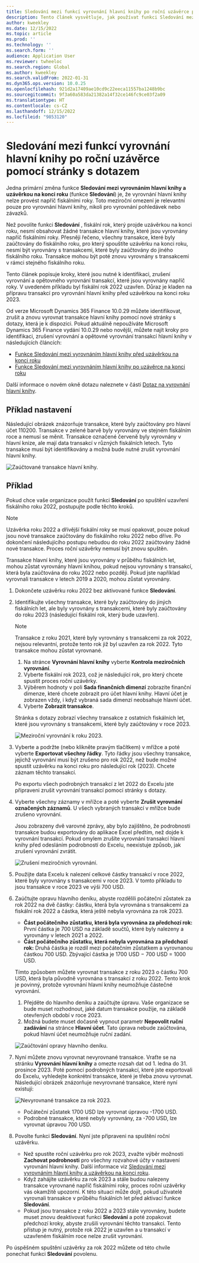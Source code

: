 ```yaml
---
title: Sledování mezi funkcí vyrovnání hlavní knihy po roční uzávěrce pomocí stránky s dotazem
description: Tento článek vysvětluje, jak používat funkci Sledování mezi vyrovnáním hlavní knihy pomocí nové stránky s dotazy po spuštění uzávěrky hlavní knihy na konci roku.
author: kweekley
ms.date: 12/15/2022
ms.topic: article
ms.prod: ''
ms.technology: ''
ms.search.form: ''
audience: Application User
ms.reviewer: twheeloc
ms.search.region: Global
ms.author: kweekley
ms.search.validFrom: 2022-01-31
ms.dyn365.ops.version: 10.0.25
ms.openlocfilehash: 921d2a17409ae10cd9c22eeca11557ba1248b9bc
ms.sourcegitcommit: 9f3a60a583da21382a14f32ce146fc9ce03f2a09
ms.translationtype: HT
ms.contentlocale: cs-CZ
ms.lasthandoff: 12/15/2022
ms.locfileid: "9853120"
---
```

# <a name="awareness-between-ledger-settlement-feature-after-year-end-close-using-the-inquiry-page"></a>Sledování mezi funkcí vyrovnání hlavní knihy po roční uzávěrce pomocí stránky s dotazem

Jedna primární změna funkce **Sledování mezi vyrovnáním hlavní knihy a uzávěrkou na konci roku** (funkce **Sledování**) je, že vyrovnání hlavní knihy nelze provést napříč fiskálními roky. Toto meziroční omezení je relevantní pouze pro vyrovnání hlavní knihy, nikoli pro vyrovnání pohledávek nebo závazků.

Než povolíte funkci **Sledování** , fiskální rok, který projde uzávěrkou na konci roku, nesmí obsahovat žádné transakce hlavní knihy, které jsou vyrovnány napříč fiskálními roky. Přesněji řečeno, všechny transakce, které byly zaúčtovány do fiskálního roku, pro který spouštíte uzávěrku na konci roku, nesmí být vyrovnány s transakcemi, které byly zaúčtovány do jiného fiskálního roku. Transakce mohou být poté znovu vyrovnány s transakcemi v rámci stejného fiskálního roku.

Tento článek popisuje kroky, které jsou nutné k identifikaci, zrušení vyrovnání a opětovného vyrovnání transakcí, které jsou vyrovnány napříč roky. V uvedeném příkladu byl fiskální rok 2022 uzavřen. Důraz je kladen na přípravu transakcí pro vyrovnání hlavní knihy před uzávěrkou na konci roku 2023.

Od verze Microsoft Dynamics 365 Finance 10.0.29 můžete identifikovat, zrušit a znovu vyrovnat transakce hlavní knihy pomocí nové stránky s dotazy, která je k dispozici. Pokud aktuálně nepoužíváte Microsoft Dynamics 365 Finance vydání 10.0.29 nebo novější, můžete najít kroky pro identifikaci, zrušení vyrovnání a opětovné vyrovnání transakcí hlavní knihy v následujících článcích:

- [Funkce Sledování mezi vyrovnáním hlavní knihy před uzávěrkou na konci roku](ledger-settle-yec.md)
- [Funkce Sledování mezi vyrovnáním hlavní knihy po uzávěrce na konci roku](ledger-settle-yec-after.md)

Další informace o novém okně dotazu naleznete v části [Dotaz na vyrovnání hlavní knihy](ledger-settlement-inquiry.md). 

## <a name="example-setup"></a>Příklad nastavení

Následující obrázek znázorňuje transakce, které byly zaúčtovány pro hlavní účet 110200. Transakce v zelené barvě byly vyrovnány ve stejném fiskálním roce a nemusí se měnit. Transakce označené červeně byly vyrovnány v hlavní knize, ale mají data transakcí v různých fiskálních letech. Tyto transakce musí být identifikovány a možná bude nutné zrušit vyrovnání hlavní knihy.

![Zaúčtované transakce hlavní knihy.](./media/excel.png)

## <a name="example"></a>Příklad

Pokud chce vaše organizace použít funkci **Sledování** po spuštění uzavření fiskálního roku 2022, postupujte podle těchto kroků.

> [!NOTE]
> Uzávěrka roku 2022 a dřívější fiskální roky se musí opakovat, pouze pokud jsou nové transakce zaúčtovány do fiskálního roku 2022 nebo dříve. Po dokončení následujícího postupu nebudou do roku 2022 zaúčtovány žádné nové transakce. Proces roční uzávěrky nemusí být znovu spuštěn.
>
> Transakce hlavní knihy, které jsou vyrovnány v průběhu fiskálních let, mohou zůstat vyrovnány hlavní knihou, pokud nejsou vyrovnány s transakcí, která byla zaúčtována do roku 2022 nebo později. Pokud jste například vyrovnali transakce v letech 2019 a 2020, mohou zůstat vyrovnány.

1. Dokončete uzávěrku roku 2022 bez aktivované funkce **Sledování**.
2. Identifikujte všechny transakce, které byly zaúčtovány do jiných fiskálních let, ale byly vyrovnány s transakcemi, které byly zaúčtovány do roku 2023 (následující fiskální rok, který bude uzavřen).

    > [!NOTE]
    > Transakce z roku 2021, které byly vyrovnány s transakcemi za rok 2022, nejsou relevantní, protože tento rok již byl uzavřen za rok 2022. Tyto transakce mohou zůstat vyrovnané.

    1. Na stránce **Vyrovnání hlavní knihy** vyberte **Kontrola meziročních vyrovnání**.
    2. Vyberte fiskální rok 2023, což je následující rok, pro který chcete spustit proces roční uzávěrky.
    3. Výběrem hodnoty v poli **Sada finančních dimenzí** zobrazíte finanční dimenze, které chcete zobrazit pro účet hlavní knihy. Hlavní účet je zobrazen vždy, i když vybraná sada dimenzí neobsahuje hlavní účet.
    4. Vyberte **Zobrazit transakce**.

    Stránka s dotazy zobrazí všechny transakce z ostatních fiskálních let, které jsou vyrovnány s transakcemi, které byly zaúčtovány v roce 2023.

    ![Meziroční vyrovnání k roku 2023.](./media/2023-cross-settlement.png)

3. Vyberte a podržte (nebo klikněte pravým tlačítkem) v mřížce a poté vyberte **Exportovat všechny řádky**. Tyto řádky jsou všechny transakce, jejichž vyrovnání musí být zrušeno pro rok 2022, než bude možné spustit uzávěrku na konci roku pro následující rok (2023). Chcete záznam těchto transakcí.

    Po exportu všech podrobných transakcí z let 2022 do Excelu jste připraveni zrušit vyrovnání transakcí pomocí stránky s dotazy.

4. Vyberte všechny záznamy v mřížce a poté vyberte **Zrušit vyrovnání označených záznamů**. U všech vybraných transakcí v mřížce bude zrušeno vyrovnání.

    Jsou zobrazeny dvě varovné zprávy, aby bylo zajištěno, že podrobnosti transakce budou exportovány do aplikace Excel předtím, než dojde k vyrovnání transakcí. Pokud omylem zrušíte vyrovnání transakcí hlavní knihy před odesláním podrobností do Excelu, neexistuje způsob, jak zrušení vyrovnání zvrátit.

    ![Zrušení meziročních vyrovnání.](./media/revert-settlement.png)

5. Použijte data Excelu k nalezení celkové částky transakcí v roce 2022, které byly vyrovnány s transakcemi v roce 2023. V tomto příkladu to jsou transakce v roce 2023 ve výši 700 USD.
6. Zaúčtujte opravu hlavního deníku, abyste rozdělili počáteční zůstatek za rok 2022 na dvě částky: částku, která byla vyrovnána s transakcemi za fiskální rok 2022 a částka, která ještě nebyla vyrovnána za rok 2023.

    - **Část počátečního zůstatku, která byla vyrovnána za předchozí rok:** První částka je 700 USD na základě součtů, které byly nalezeny a vyrovnány v letech 2021 a 2022.
    - **Část počátečního zůstatku, která nebyla vyrovnána za předchozí rok:** Druhá částka je rozdíl mezi počátečním zůstatkem a vyrovnanou částkou 700 USD. Zbývající částka je 1700 USD − 700 USD = 1000 USD.

    Tímto způsobem můžete vyrovnat transakce z roku 2023 o částku 700 USD, která byla původně vyrovnána s transakcí z roku 2022. Tento krok je povinný, protože vyrovnání hlavní knihy neumožňuje částečné vyrovnání.

    1. Přejděte do hlavního deníku a zaúčtujte úpravu. Vaše organizace se bude muset rozhodnout, jaké datum transakce použije, na základě otevřených období v roce 2023.
    2. Možná budete muset dočasně vypnout parametr **Nepovolit ruční zadávání** na stránce **Hlavní účet**. Tato úprava nebude zaúčtována, pokud hlavní účet neumožňuje ruční zadání.

    ![Zaúčtování opravy hlavního deníku.](./media/no-manual4.png)

7. Nyní můžete znovu vyrovnat nevyrovnané transakce. Vraťte se na stránku **Vyrovnání hlavní knihy** a omezte rozsah dat od 1. ledna do 31. prosince 2023. Poté pomocí podrobných transakcí, které jste exportovali do Excelu, vyhledejte konkrétní transakce, které je třeba znovu vyrovnat. Následující obrázek znázorňuje nevyrovnané transakce, které nyní existují:

    ![Nevyrovnané transakce za rok 2023.](./media/2023-unsettled5.png)

    - Počáteční zůstatek 1700 USD lze vyrovnat úpravou -1700 USD.
    - Podrobné transakce, které nebyly vyrovnány, za -700 USD, lze vyrovnat úpravou 700 USD.

8. Povolte funkci **Sledování**. Nyní jste připraveni na spuštění roční uzávěrku.

    - Než spustíte roční uzávěrku pro rok 2023, zvažte výběr možnosti **Zachovat podrobnosti** pro všechny rozvahové účty v nastavení vyrovnání hlavní knihy. Další informace viz [Sledování mezi vyrovnáním hlavní knihy a uzávěrkou na konci roku](awareness-between-ledger-settlement-year-end-close.md).
    - Když zahájíte uzávěrku za rok 2023 a stále budou nalezeny transakce vyrovnané napříč fiskálními roky, proces roční uzávěrky vás okamžitě upozorní. K této situaci může dojít, pokud uživatelé vyrovnali transakce v průběhu fiskálních let před aktivací funkce **Sledování**.
    - Pokud jsou transakce z roku 2022 a 2023 stále vyrovnány, budete muset znovu deaktivovat funkci **Sledování** a poté zopakovat předchozí kroky, abyste zrušili vyrovnání těchto transakcí. Tento přístup je nutný, protože rok 2022 je uzavřen a u transakcí v uzavřeném fiskálním roce nelze zrušit vyrovnání.

Po úspěšném spuštění uzávěrky za rok 2022 můžete od této chvíle ponechat funkci **Sledování** povolenu.
